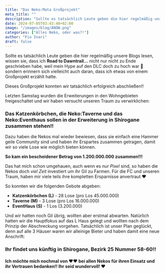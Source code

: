 ```yaml
---
title: "Das Neko:Mata Großprojekt"
meta_title: ""
description: "Sollte es tatsächlich Leute geben die hier regelmäßig unsere Blogs lesen, wissen sie, dass ich  **Road to Dawntrail...** nicht nur nicht zu Ende geschrieben habe, weil mein Hype auf den DLC doch zu hoch war :see_no_evil:"
date: 2024-07-05T03:43:40+02:00
image: "/images/blog/ANOW.png"
categories: ["Alles Neko, oder was?!"]
author: "Fio Inari"
draft: false
---
```



Sollte es tatsächlich Leute geben die hier regelmäßig unsere Blogs lesen, wissen sie, dass ich  **Road to Dawntrail...** nicht nur nicht zu Ende geschrieben habe, weil mein Hype auf den DLC doch zu hoch war :see_no_evil: sondern erinnern sich vielleicht auch daran, dass ich etwas von einem Großprojekt erzählt hatte.

Dieses Großprojekt konnten wir tatsächlich erfolgreich abschließen!!

Letzten Samstag wurden die Erweiterungen in den Wohngebieten freigeschaltet und wir haben versucht unseren Traum zu verwirklichen:

### Das Katzenkörbchen, die Neko:Taverne und das Neko:Eventhaus sollen in der Erweiterung in Shirogane zusammen stehen!!

Dazu haben die Nekos mal wieder bewiesen, dass sie einfach eine Hammer geile Community sind und haben ihr Erspartes zusammen getragen, 
damit wir so viele Lose wie möglich bieten können.

**So kam ein bescheidener Betrag von 1.200.000.000 zusammen!!!**

Das hat mich schon umgehauen, auch wenn es *nur Pixel* sind, so haben die Nekos doch  *viel Zeit* investiert um ihr Gil zu Farmen. 
Für die FC und unseren Traum, haben mir viele teils ihre kompletten Ersparnisse anvertraut ♥

So konnten wir die folgenden Gebote abgeben:

* **Katzenkörbchen (L)** - 28 Lose (pro Los 45.000.000)
* **Taverne (M)** - 3 Lose (pro Los 16.000.000)
* **EventHaus (S)** - 1 Los (3.200.000)

Und wir hatten noch Gil übrig, wollten aber erstmal abwarten. Natürlich hatten wir die Hauptfokus auf das L Haus gelegt und wollten nach dem Prinzip der Abschreckung vorgehen.
Tatsächlich ist unser Plan geglückt, denn auf alle 3 Häuser waren wir alleinige Bieter und haben damit eine neue Anschrift:

### Ihr findet uns künftig in Shirogane, Bezirk 25 Nummer 58-60!!

#### Ich möchte mich nochmal von ♥♥ bei allen Nekos für ihren Einsatz und ihr Vertrauen bedanken!! Ihr seid wundervoll! ♥